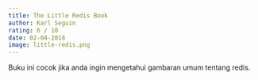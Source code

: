 ```yaml
---
title: The Little Redis Book
author: Karl Seguin
rating: 6 / 10
date: 02-04-2018
image: little-redis.png
---
```


Buku ini cocok jika anda ingin mengetahui gambaran umum tentang redis.